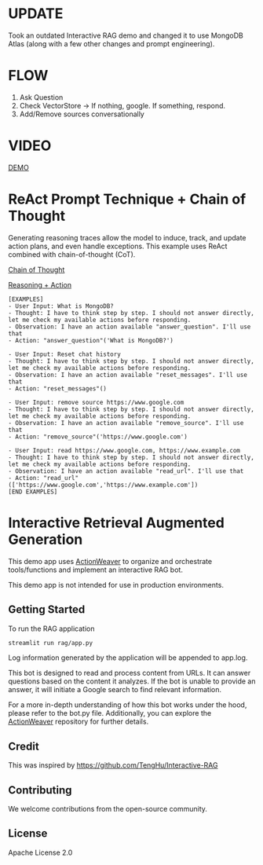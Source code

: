 # UPDATE

Took an outdated Interactive RAG demo and changed it to use MongoDB Atlas (along with a few other changes and prompt engineering).

# FLOW
1. Ask Question
2. Check VectorStore -> If nothing, google. If something, respond.
3. Add/Remove sources conversationally

# VIDEO

[DEMO](https://apollo-fv-mneqk.mongodbstitch.com/INTERACTIVE-RAG.mp4)

# ReAct Prompt Technique + Chain of Thought
Generating reasoning traces allow the model to induce, track, and update action plans, and even handle exceptions.
This example uses ReAct combined with chain-of-thought (CoT).

[Chain of Thought](https://www.promptingguide.ai/techniques/cot)

[Reasoning + Action](https://www.promptingguide.ai/techniques/react)

```
[EXAMPLES]
- User Input: What is MongoDB?
- Thought: I have to think step by step. I should not answer directly, let me check my available actions before responding.
- Observation: I have an action available "answer_question". I'll use that
- Action: "answer_question"('What is MongoDB?')

- User Input: Reset chat history
- Thought: I have to think step by step. I should not answer directly, let me check my available actions before responding.
- Observation: I have an action available "reset_messages". I'll use that
- Action: "reset_messages"()

- User Input: remove source https://www.google.com
- Thought: I have to think step by step. I should not answer directly, let me check my available actions before responding.
- Observation: I have an action available "remove_source". I'll use that
- Action: "remove_source"('https://www.google.com')

- User Input: read https://www.google.com, https://www.example.com
- Thought: I have to think step by step. I should not answer directly, let me check my available actions before responding.
- Observation: I have an action available "read_url". I'll use that
- Action: "read_url"(['https://www.google.com','https://www.example.com'])
[END EXAMPLES]
```

# Interactive Retrieval Augmented Generation

This demo app uses [ActionWeaver](https://github.com/TengHu/ActionWeaver/tree/main) to organize and orchestrate tools/functions and implement an interactive RAG bot.

This demo app is not intended for use in production environments.

## Getting Started

To run the RAG application

```bash
streamlit run rag/app.py
```
Log information generated by the application will be appended to app.log.


This bot is designed to read and process content from URLs. 
It can answer questions based on the content it analyzes. 
If the bot is unable to provide an answer, it will initiate a Google search to find relevant information.

For a more in-depth understanding of how this bot works under the hood, please refer to the bot.py file. 
Additionally, you can explore the [ActionWeaver](https://github.com/TengHu/ActionWeaver/tree/main) repository for further details.


## Credit
This was inspired by https://github.com/TengHu/Interactive-RAG


## Contributing
We welcome contributions from the open-source community.

## License
Apache License 2.0
